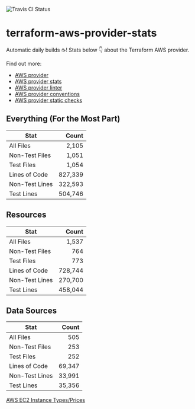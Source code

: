 ![Travis CI Status](https://travis-ci.org/YakDriver/terraform-aws-provider-stats.svg?branch=main)
# terraform-aws-provider-stats

Automatic daily builds :coffee:! Stats below :point_down: about the Terraform AWS provider.

Find out more:
* [AWS provider](https://github.com/terraform-providers/terraform-provider-aws)
* [AWS provider stats](https://github.com/YakDriver/terraform-aws-provider-stats)
* [AWS provider linter](https://github.com/terraform-providers/terraform-provider-aws/tree/master/awsproviderlint)
* [AWS provider conventions](https://github.com/YakDriver/terraform-aws-conventions)
* [AWS provider static checks](https://github.com/YakDriver/terraform-aws-provider-static-checks)



## Everything (For the Most Part)

|  Stat  |  Count  |
| ------------- | -------------: |
|  All Files  |  2,105  |
|  Non-Test Files  |  1,051  |
|  Test Files  |  1,054  |
|  Lines of Code  |  827,339  |
|  Non-Test Lines  |  322,593  |
|  Test Lines  |  504,746  |



## Resources

|  Stat  |  Count  |
| ------------- | -------------: |
|  All Files  |  1,537  |
|  Non-Test Files  |  764  |
|  Test Files  |  773  |
|  Lines of Code  |  728,744  |
|  Non-Test Lines  |  270,700  |
|  Test Lines  |  458,044  |



## Data Sources

|  Stat  |  Count  |
| ------------- | -------------: |
|  All Files  |  505  |
|  Non-Test Files  |  253  |
|  Test Files  |  252  |
|  Lines of Code  |  69,347  |
|  Non-Test Lines  |  33,991  |
|  Test Lines  |  35,356  |




[AWS EC2 Instance Types/Prices](https://github.com/YakDriver/aws-ec2-instance-types)

